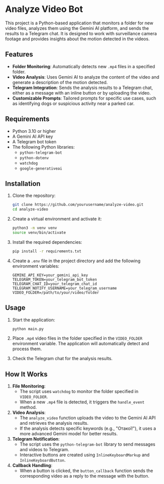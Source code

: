 # Analyze Video Bot

This project is a Python-based application that monitors a folder for new video files, analyzes them using the Gemini AI platform, and sends the results to a Telegram chat. It is designed to work with surveillance camera footage and provides insights about the motion detected in the videos.

## Features

- **Folder Monitoring**: Automatically detects new `.mp4` files in a specified folder.
- **Video Analysis**: Uses Gemini AI to analyze the content of the video and generate a description of the motion detected.
- **Telegram Integration**: Sends the analysis results to a Telegram chat, either as a message with an inline button or by uploading the video.
- **Customizable Prompts**: Tailored prompts for specific use cases, such as identifying dogs or suspicious activity near a parked car.

## Requirements

- Python 3.10 or higher
- A Gemini AI API key
- A Telegram bot token
- The following Python libraries:
  - `python-telegram-bot`
  - `python-dotenv`
  - `watchdog`
  - `google-generativeai`

## Installation

1. Clone the repository:
   ```bash
   git clone https://github.com/yourusername/analyze-video.git
   cd analyze-video
   ```

2. Create a virtual environment and activate it:
   ```bash
   python3 -m venv venv
   source venv/bin/activate
   ```

3. Install the required dependencies:
   ```bash
   pip install -r requirements.txt
   ```

4. Create a `.env` file in the project directory and add the following environment variables:
   ```env
   GEMINI_API_KEY=your_gemini_api_key
   TELEGRAM_TOKEN=your_telegram_bot_token
   TELEGRAM_CHAT_ID=your_telegram_chat_id
   TELEGRAM_NOTIFY_USERNAME=your_telegram_username
   VIDEO_FOLDER=/path/to/your/video/folder
   ```

## Usage

1. Start the application:
   ```bash
   python main.py
   ```

2. Place `.mp4` video files in the folder specified in the `VIDEO_FOLDER` environment variable. The application will automatically detect and process them.

3. Check the Telegram chat for the analysis results.

## How It Works

1. **File Monitoring**: 
    - The script uses `watchdog` to monitor the folder specified in `VIDEO_FOLDER`.
    - When a new `.mp4` file is detected, it triggers the `handle_event` method.
2. **Video Analysis**: 
    - The `analyze_video` function uploads the video to the Gemini AI API and retrieves the analysis results.
    - If the analysis detects specific keywords (e.g., "Отакої!"), it uses a more advanced Gemini model for better results.
3. **Telegram Notification**: 
    - The script uses the `python-telegram-bot` library to send messages and videos to Telegram.
    - Interactive buttons are created using `InlineKeyboardMarkup` and `InlineKeyboardButton`.
4. **Callback Handling**: 
    - When a button is clicked, the `button_callback` function sends the corresponding video as a reply to the message with the button.